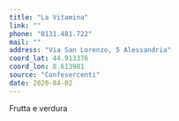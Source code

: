 ```yaml
---
title: "La Vitamina"
link: ""
phone: "0131.481.722"
mail: ""
address: "Via San Lorenzo, 5 Alessandria"
coord_lat: 44.913376
coord_lon: 8.613981
source: "Confesercenti"
date: 2020-04-02
---
```


Frutta e verdura

